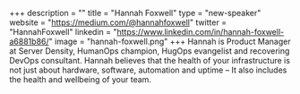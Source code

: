 +++
description = ""
title = "Hannah Foxwell"
type = "new-speaker"
website = "https://medium.com/@hannahfoxwell"
twitter = "HannahFoxwell"
linkedin = "https://www.linkedin.com/in/hannah-foxwell-a6881b86/"
image = "hannah-foxwell.png"
+++
Hannah is Product Manager at Server Density, HumanOps champion, HugOps evangelist and recovering DevOps consultant. Hannah believes that the health of your infrastructure is not just about hardware, software, automation and uptime – It also includes the health and wellbeing of your team.